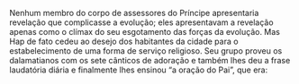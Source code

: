 ﻿Nenhum membro do corpo de assessores do Príncipe apresentaria revelação que complicasse a evolução; eles apresentavam a revelação apenas como o clímax do seu esgotamento das forças da evolução. Mas Hap de fato cedeu ao desejo dos habitantes da cidade para o estabelecimento de uma forma de serviço religioso. Seu grupo proveu os dalamatianos com os sete cânticos de adoração e também lhes deu a frase laudatória diária e finalmente lhes ensinou  “a oração do Pai”, que era: